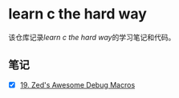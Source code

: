 # learn c the hard way

该仓库记录*learn c the hard way*的学习笔记和代码。

## 笔记

+ [x] [19. Zed's Awesome Debug Macros](./exer19/)

